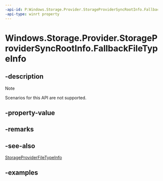 ```yaml
---
-api-id: P:Windows.Storage.Provider.StorageProviderSyncRootInfo.FallbackFileTypeInfo
-api-type: winrt property
---
```


# Windows.Storage.Provider.StorageProviderSyncRootInfo.FallbackFileTypeInfo

<!--
public System.Collections.Generic.IList<Windows.Storage.Provider.StorageProviderFileTypeInfo> FallbackFileTypeInfo { get; }
-->

## -description

> [!NOTE]
> Scenarios for this API are not supported.

## -property-value

## -remarks

## -see-also

[StorageProviderFileTypeInfo](storageproviderfiletypeinfo.md)

## -examples
